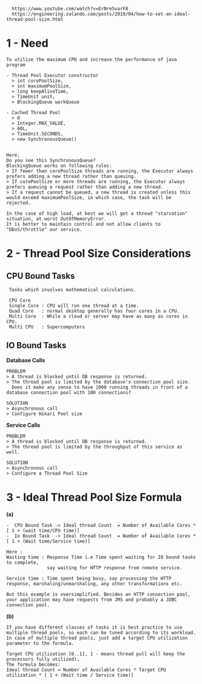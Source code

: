 

      https://www.youtube.com/watch?v=ErNre5varF8
      https://engineering.zalando.com/posts/2019/04/how-to-set-an-ideal-thread-pool-size.html
   
   
   
# 1 - Need 
   
    To utilize the maximum CPU and increase the performance of java program
    
    - Thread Pool Executor constructor 
      > int corePoolSize,
      > int maximumPoolSize,
      > long keepAliveTime,
      > TimeUnit unit,
      > BlockingQueue workQueue 
 
    - Cached Thread Pool
      > 0
      > Integer.MAX_VALUE,
      > 60L, 
      > TimeUnit.SECONDS,
      > new SynchronousQueue()


    Here,
    Do you see this SynchronousQueue?
    BlockingQueue works on following rules:
    > If fewer than corePoolSize threads are running, the Executor always prefers adding a new thread rather than queuing.
    > If corePoolSize or more threads are running, the Executor always prefers queuing a request rather than adding a new thread.
    > If a request cannot be queued, a new thread is created unless this would exceed maximumPoolSize, in which case, the task will be rejected.

    In the case of high load, at best we will get a thread "starvation" situation, at worst OutOfMemoryError.
    It is better to maintain control and not allow clients to "DDoS/throttle" our service.


# 2 - Thread Pool Size Considerations 

## CPU Bound Tasks

     Tasks which involves mathematical calculations.
     
     CPU Core
     Single Core : CPU will run one thread at a time.
     Quad Core   : normal desktop generally has four cores in a CPU.
     Multi Core  : While a cloud or server may have as many as cores in CPU.
     Multi CPU   : Supercomputers     

## IO Bound Tasks

**Database Calls**
 
    PROBLEM
    > A thread is blocked until DB response is returned.
    > The thread pool is limited by the database's connection pool size.
      Does it make any sense to have 1000 running threads in front of a database connection pool with 100 connections?
     
    SOLUTION 
    > Asynchronous call
    > Configure Hikari Pool size 
   
**Service Calls**

    PROBLEM 
    > A thread is blocked until DB response is returned.
    > The thread pool is limited by the throughput of this service as well.
    
    SOLUTION
    > Asynchronous call
    > Configure a Thread Pool Size

     
     
# 3 - Ideal Thread Pool Size Formula

**(a)**

    -  CPU Bound Task -> Ideal thread Count  = Number of Available Cores * [ 1 + (wait time/CPU time)]
    -  Io Bound Task  -> Ideal thread Count  = Number of Available Cores * [ 1 + (Wait time/Service time)]
    
    Here :
    Waiting time : Response Time i.e Time spent waiting for IO bound tasks to complete, 
                   say waiting for HTTP response from remote service.
    
    Service time : Time spent being busy, say processing the HTTP response, marshaling/unmarshaling, any other transformations etc. 
    
    But this example is oversimplified. Besides an HTTP connection pool, your application may have requests from JMS and probably a JDBC connection pool.
   

**(b)**

    If you have different classes of tasks it is best practice to use multiple thread pools, so each can be tuned according to its workload.
    In case of multiple thread pools, just add a target CPU utilization parameter to the formula.

    Target CPU utilization [0..1], 1 - means thread pull will keep the processors fully utilized).
    The formula becomes:
    Ideal thread Count = Number of Available Cores * Target CPU utilization * [ 1 + (Wait time / Service time)]

